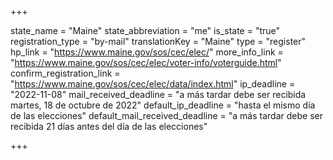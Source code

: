 +++

state_name = "Maine"
state_abbreviation = "me"
is_state = "true"
registration_type = "by-mail"
translationKey = "Maine"
type = "register"
hp_link = "https://www.maine.gov/sos/cec/elec/"
more_info_link = "https://www.maine.gov/sos/cec/elec/voter-info/voterguide.html"
confirm_registration_link = "https://www.maine.gov/sos/cec/elec/data/index.html"
ip_deadline = "2022-11-08"
mail_received_deadline = "a más tardar debe ser recibida martes, 18 de octubre de 2022"
default_ip_deadline = "hasta el mismo día de las elecciones"
default_mail_received_deadline = "a más tardar debe ser recibida 21 días antes del día de las elecciones"

+++